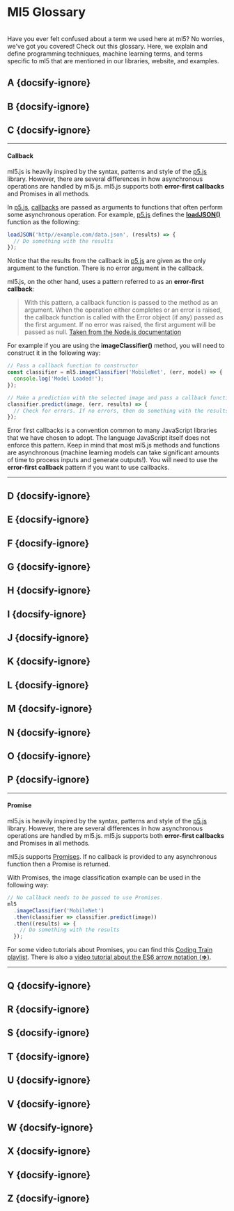 # Ml5 Glossary

<br/>
Have you ever felt confused about a term we used here at ml5? No worries, we've got you covered! Check out this glossary. Here, we explain and define programming techniques, machine learning terms, and terms specific to ml5 that are mentioned in our libraries, website, and examples.

## A {docsify-ignore}

## B {docsify-ignore}

## C {docsify-ignore}
---
#### Callback
ml5.js is heavily inspired by the syntax, patterns and style of the [p5.js](https://p5js.org/) library. However, there are several differences in how asynchronous operations are handled by ml5.js. ml5.js supports both <b>error-first callbacks</b> and Promises in all methods.

In [p5.js](https://p5js.org/), [callbacks](https://developer.mozilla.org/en-US/docs/Glossary/Callback_function) are passed as arguments to functions that often perform some asynchronous operation. For example, [p5.js](https://p5js.org/) defines the [**loadJSON()**](https://p5js.org/reference/#/p5/loadJSON) function as the following:

```js
loadJSON('http//example.com/data.json', (results) => {
  // Do something with the results
});
```

Notice that the results from the callback in [p5.js](https://p5js.org/) are given as the only argument to the function. There is no error argument in the callback.

ml5.js, on the other hand, uses a pattern referred to as an <b>error-first callback</b>:

> With this pattern, a callback function is passed to the method as an argument. When the operation either completes or an error is raised, the callback function is called with the Error object (if any) passed as the first argument. If no error was raised, the first argument will be passed as null. [Taken from the Node.js documentation](https://nodejs.org/api/errors.html#errors_error_first_callbacks)

For example if you are using the **imageClassifier()** method, you will need to construct it in the following way:

```js
// Pass a callback function to constructor
const classifier = ml5.imageClassifier('MobileNet', (err, model) => {
  console.log('Model Loaded!');
});

// Make a prediction with the selected image and pass a callback function with two arguments
classifier.predict(image, (err, results) => {
  // Check for errors. If no errors, then do something with the results
});
```

Error first callbacks is a convention common to many JavaScript libraries that we have chosen to adopt. The language JavaScript itself does not enforce this pattern. Keep in mind that most ml5.js methods and functions are asynchronous (machine learning models can take significant amounts of time to process inputs and generate outputs!). You will need to use the <b>error-first callback</b> pattern if you want to use callbacks.

---

## D {docsify-ignore}
## E {docsify-ignore}
## F {docsify-ignore}
## G {docsify-ignore}
## H {docsify-ignore}
## I {docsify-ignore}
## J {docsify-ignore}
## K {docsify-ignore}
## L {docsify-ignore}
## M {docsify-ignore}
## N {docsify-ignore}
## O {docsify-ignore}
## P {docsify-ignore}
---
#### Promise
ml5.js is heavily inspired by the syntax, patterns and style of the [p5.js](https://p5js.org/) library. However, there are several differences in how asynchronous operations are handled by ml5.js. ml5.js supports both <b>error-first callbacks</b> and Promises in all methods.

ml5.js supports [Promises](https://developer.mozilla.org/en-US/docs/Web/JavaScript/Reference/Global_Objects/Promise). If no callback is provided to any asynchronous function then a Promise is returned.

With Promises, the image classification example can be used in the following way:

```js
// No callback needs to be passed to use Promises.
ml5
  .imageClassifier('MobileNet')
  .then(classifier => classifier.predict(image))
  .then((results) => {
    // Do something with the results
  });
```

For some video tutorials about Promises, you can find this [Coding Train playlist](https://www.youtube.com/playlist?list=PLRqwX-V7Uu6bKLPQvPRNNE65kBL62mVfx). There is also a [video tutorial about the ES6 arrow notation (**=>**)](https://youtu.be/mrYMzpbFz18).

---

## Q {docsify-ignore}
## R {docsify-ignore}
## S {docsify-ignore}
## T {docsify-ignore}
## U {docsify-ignore}
## V {docsify-ignore}
## W {docsify-ignore}
## X {docsify-ignore}
## Y {docsify-ignore}
## Z {docsify-ignore}


